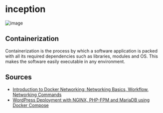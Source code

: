 # inception

![image](https://user-images.githubusercontent.com/51337012/136004771-f155cfa6-385e-4d5c-8c1c-a7fdd08df060.png)

## Containerization

Containerization is the process by which a software application is packed with all its required dependencies such as libraries, modules and OS. This makes the software easily executable in any environment.

## Sources

* [Introduction to Docker Networking: Networking Basics, Workflow, Networking Commands](https://medium.com/@upGrad/introduction-to-docker-networking-workflow-networking-basics-networking-commands-5a62e745afad)
* [WordPress Deployment with NGINX, PHP-FPM and MariaDB using Docker Compose](https://medium.com/swlh/wordpress-deployment-with-nginx-php-fpm-and-mariadb-using-docker-compose-55f59e5c1a)
